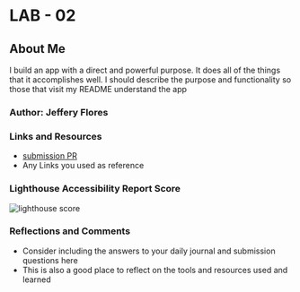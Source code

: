 # LAB - 02

## About Me

I build an app with a direct and powerful purpose. It does all of the things that it accomplishes well. I should describe the purpose and functionality so those that visit my README understand the app

### Author: Jeffery Flores

### Links and Resources

* [submission PR](http://xyz.com)
* Any Links you used as reference

### Lighthouse Accessibility Report Score

![lighthouse score ](lh-02.png) 

### Reflections and Comments

* Consider including the answers to your daily journal and submission questions here
* This is also a good place to reflect on the tools and resources used and learned